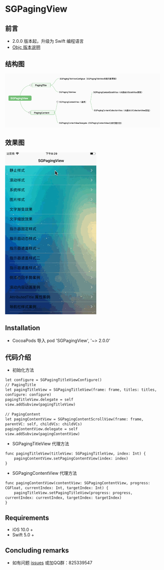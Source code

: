 # SGPagingView


## 前言
* 2.0.0 版本起，升级为 Swift 编程语言
* [Objc 版本说明](https://github.com/kingsic/SGPagingView/blob/master/READMEOBJC.md)


## 结构图
![](https://github.com/kingsic/SGPagingView/blob/master/Pictures/SGPagingView.png)


## 效果图
![](https://github.com/kingsic/Kar98k/blob/master/SGPagingView/SGPagingView.gif)


##  Installation
* CocoaPods 导入 pod 'SGPagingView', '~> 2.0.0'


## 代码介绍
* 初始化方法
```
let configure = SGPagingTitleViewConfigure()
// PagingTitle
let pagingTitleView = SGPagingTitleView(frame: frame, titles: titles, configure: configure)
pagingTitleView.delegate = self
view.addSubview(pagingTitleView)

// PagingContent
let pagingContentView = SGPagingContentScrollView(frame: frame, parentVC: self, childVCs: childVCs)
pagingContentView.delegate = self
view.addSubview(pagingContentView)
```

*  SGPagingTitleView 代理方法
```
func pagingTitleView(titleView: SGPagingTitleView, index: Int) {
    pagingContentView.setPagingContentView(index: index)
}
```

*  SGPagingContentView 代理方法
```
func pagingContentView(contentView: SGPagingContentView, progress: CGFloat, currentIndex: Int, targetIndex: Int) {
    pagingTitleView.setPagingTitleView(progress: progress, currentIndex: currentIndex, targetIndex: targetIndex)
}
```


## Requirements
* iOS 10.0 +
* Swift 5.0 +


## Concluding remarks
* 如有问题 [issues](https://github.com/kingsic/SGPagingView/issues) 或加QQ群：825339547

